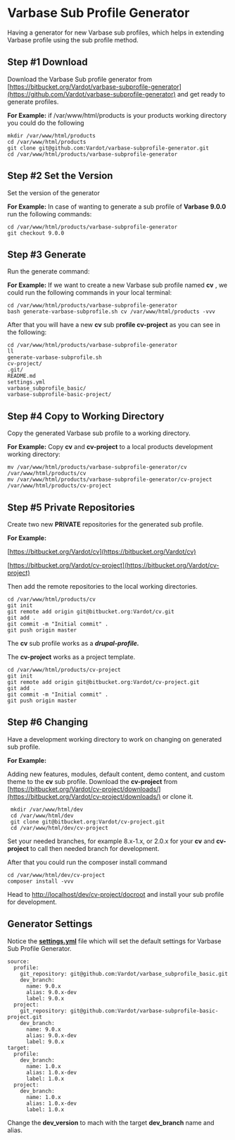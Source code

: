 # Varbase Sub Profile Generator

Having a generator for new Varbase sub profiles, which helps in extending Varbase profile using the sub profile method.

## Step \#1 Download

Download the Varbase Sub profile generator from [https://bitbucket.org/Vardot/varbase-subprofile-generator](https://github.com/Vardot/varbase-subprofile-generator) and get ready to generate profiles.

**For Example:** if /var/www/html/products is your products working directory you could do the following

```text
mkdir /var/www/html/products
cd /var/www/html/products
git clone git@github.com:Vardot/varbase-subprofile-generator.git
cd /var/www/html/products/varbase-subprofile-generator
```

## Step \#2 Set the Version

Set the version of the generator

**For Example:** In case of wanting to generate a sub profile of **Varbase 9.0.0** run the following commands:

```text
cd /var/www/html/products/varbase-subprofile-generator
git checkout 9.0.0
```

## Step \#3 Generate

Run the generate command:

**For Example:** If we want to create a new Varbase sub profile named **cv** , we could run the following commands in your local terminal:

```text
cd /var/www/html/products/varbase-subprofile-generator
bash generate-varbase-subprofile.sh cv /var/www/html/products -vvv
```

After that you will have a new **cv** sub p**rofile cv-project** as you can see in the following:

```text
cd /var/www/html/products/varbase-subprofile-generator
ll
generate-varbase-subprofile.sh
cv-project/
.git/
README.md
settings.yml
varbase_subprofile_basic/
varbase-subprofile-basic-project/
```

## Step \#4 Copy to Working Directory

Copy the generated Varbase sub profile to a working directory.

**For Example:** Copy **cv** and **cv-project** to a local products development working directory:

```text
mv /var/www/html/products/varbase-subprofile-generator/cv /var/www/html/products/cv
mv /var/www/html/products/varbase-subprofile-generator/cv-project /var/www/html/products/cv-project
```

## Step \#5 Private Repositories

Create two new **PRIVATE** repositories for the generated sub profile.

**For Example:**

[https://bitbucket.org/Vardot/cv](https://bitbucket.org/Vardot/cv)

[https://bitbucket.org/Vardot/cv-project](https://bitbucket.org/Vardot/cv-project)

Then add the remote repositories to the local working directories.

```text
cd /var/www/html/products/cv
git init
git remote add origin git@bitbucket.org:Vardot/cv.git
git add .
git commit -m "Initial commit" .
git push origin master
```

The **cv** sub profile works as a _**drupal-profile.**_

The **cv-project** works as a project template.

```text
cd /var/www/html/products/cv-project
git init
git remote add origin git@bitbucket.org:Vardot/cv-project.git
git add .
git commit -m "Initial commit" .
git push origin master
```

## Step \#6 Changing 

Have a development working directory to work on changing on generated sub profile.

**For Example:** 

Adding new features, modules, default content, demo content, and custom theme to the **cv** sub profile. Download the **cv-project** from [https://bitbucket.org/Vardot/cv-project/downloads/](https://bitbucket.org/Vardot/cv-project/downloads/) or clone it.

```text
 mkdir /var/www/html/dev
 cd /var/www/html/dev
 git clone git@bitbucket.org:Vardot/cv-project.git
 cd /var/www/html/dev/cv-project
```

Set your needed branches, for example 8.x-1.x, or 2.0.x for your **cv** and **cv-project** to call then needed branch for development.

After that you could run the composer install command

```text
cd /var/www/html/dev/cv-project
composer install -vvv
```

Head to [http://localhost/dev/cv-project/docroot](http://localhost/dev/cv-project/docroot) and install your sub profile for development.

## Generator Settings

Notice the [**settings.yml**](https://github.com/Vardot/varbase-subprofile-generator/blob/9.0.x/settings.yml) file which will set the default settings for Varbase Sub Profile Generator.

```text
source:
  profile:
    git_repository: git@github.com:Vardot/varbase_subprofile_basic.git
    dev_branch:
      name: 9.0.x
      alias: 9.0.x-dev
      label: 9.0.x
  project:
    git_repository: git@github.com:Vardot/varbase-subprofile-basic-project.git
    dev_branch:
      name: 9.0.x
      alias: 9.0.x-dev
      label: 9.0.x
target:
  profile:
    dev_branch:
      name: 1.0.x
      alias: 1.0.x-dev
      label: 1.0.x
  project:
    dev_branch:
      name: 1.0.x
      alias: 1.0.x-dev
      label: 1.0.x
```

Change the **dev\_version** to mach with the target **dev\_branch** name and alias.

